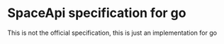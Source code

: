 SpaceApi specification for go
=============================

This is not the official specification, this is just an implementation for go
